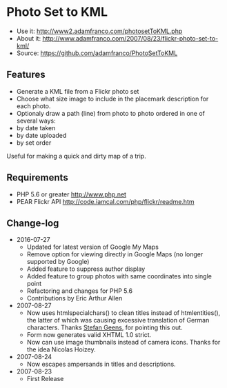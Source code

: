 Photo Set to KML
================

* Use it: http://www2.adamfranco.com/photosetToKML.php
* About it: http://www.adamfranco.com/2007/08/23/flickr-photo-set-to-kml/
* Source: https://github.com/adamfranco/PhotoSetToKML

Features
---------
* Generate a KML file from a Flickr photo set
* Choose what size image to include in the placemark description for each photo.
* Optionaly draw a path (line) from photo to photo ordered in one of several ways: 
* by date taken
* by date uploaded
* by set order

Useful for making a quick and dirty map of a trip.

Requirements
------------
* PHP 5.6 or greater	http://www.php.net
* PEAR Flickr API		http://code.iamcal.com/php/flickr/readme.htm

Change-log
----------
* 2016-07-27
    * Updated for latest version of Google My Maps
    * Remove option for viewing directly in Google Maps (no longer supported by Google)
    * Added feature to suppress author display
    * Added feature to group photos with same coordinates into single point
    * Refactoring and changes for PHP 5.6
    * Contributions by Eric Arthur Allen
* 2007-08-27
    * Now uses htmlspecialchars() to clean titles instead of htmlentities(), 
      the latter of which was causing excessive translation of German 
      characters. Thanks <a href='http://www.ogleearth.com/'>Stefan Geens</a>, for 
      pointing this out.
    * Form now generates valid XHTML 1.0 strict.
    * Now can use image thumbnails instead of camera icons. Thanks for the idea
      Nicolas Hoizey.
* 2007-08-24
    * Now escapes ampersands in titles and descriptions.
* 2007-08-23
    * First Release